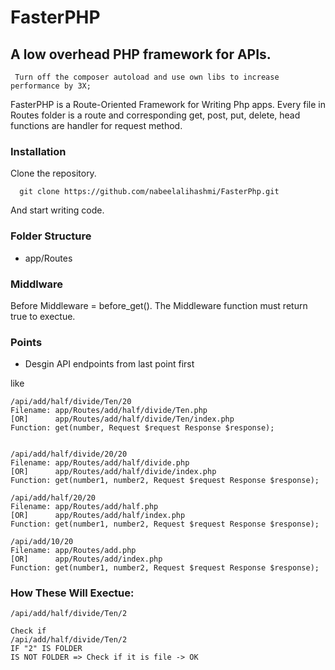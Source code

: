 # FasterPHP
## A low overhead PHP framework for APIs.


```
 Turn off the composer autoload and use own libs to increase performance by 3X;
```

FasterPHP is a Route-Oriented Framework for Writing Php apps. Every file in Routes folder is a route and corresponding get, post, put, delete, head functions are handler for request method.


### Installation
  Clone the repository.

  ```
    git clone https://github.com/nabeelalihashmi/FasterPhp.git
  ```
  And start writing code.
### Folder Structure
* app/Routes


### Middlware
Before Middleware = before_get(). The Middleware function must return true to exectue. 


### Points

* Desgin API endpoints from last point first

like
```
/api/add/half/divide/Ten/20
Filename: app/Routes/add/half/divide/Ten.php
[OR]      app/Routes/add/half/divide/Ten/index.php
Function: get(number, Request $request Response $response);


/api/add/half/divide/20/20
Filename: app/Routes/add/half/divide.php
[OR]      app/Routes/add/half/divide/index.php
Function: get(number1, number2, Request $request Response $response);

/api/add/half/20/20
Filename: app/Routes/add/half.php
[OR]      app/Routes/add/half/index.php
Function: get(number1, number2, Request $request Response $response);

/api/add/10/20
Filename: app/Routes/add.php
[OR]      app/Routes/add/index.php
Function: get(number1, number2, Request $request Response $response);
```

### How These Will Exectue:

```
/api/add/half/divide/Ten/2

Check if 
/api/add/half/divide/Ten/2 
IF "2" IS FOLDER
IS NOT FOLDER => Check if it is file -> OK
```